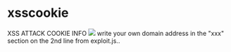 # xsscookie
XSS ATTACK COOKIE INFO
![](https://i.hizliresim.com/fv0fdz8.png)
write your own domain address in the "xxx" section on the 2nd line from exploit.js..
